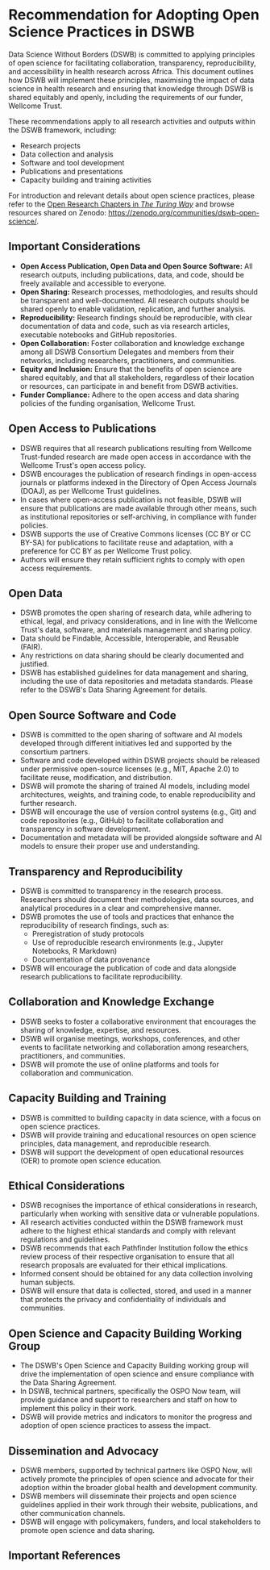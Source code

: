 # Recommendation for Adopting Open Science Practices in DSWB

Data Science Without Borders (DSWB) is committed to applying principles of open science for facilitating collaboration, transparency, reproducibility, and accessibility in health research across Africa. This document outlines how DSWB will implement these principles, maximising the impact of data science in health research and ensuring that knowledge through DSWB is shared equitably and openly, including the requirements of our funder, Wellcome Trust.

These recommendations apply to all research activities and outputs within the DSWB framework, including:

* Research projects
* Data collection and analysis
* Software and tool development
* Publications and presentations
* Capacity building and training activities

For introduction and relevant details about open science practices, please refer to the [Open Research Chapters in _The Turing Way_](https://book.the-turing-way.org/reproducible-research/open) and browse resources shared on Zenodo: https://zenodo.org/communities/dswb-open-science/.

## Important Considerations

* **Open Access Publication, Open Data and Open Source Software:** All research outputs, including publications, data, and code, should be freely available and accessible to everyone.
* **Open Sharing:** Research processes, methodologies, and results should be transparent and well-documented. All research outputs should be shared openly to enable validation, replication, and further analysis.
* **Reproducibility:** Research findings should be reproducible, with clear documentation of data and code, such as via research articles, executable notebooks and GitHub repositories.
* **Open Collaboration:** Foster collaboration and knowledge exchange among all DSWB Consortium Delegates and members from their networks, including researchers, practitioners, and communities.
* **Equity and Inclusion:** Ensure that the benefits of open science are shared equitably, and that all stakeholders, regardless of their location or resources, can participate in and benefit from DSWB activities.
* **Funder Compliance:** Adhere to the open access and data sharing policies of the funding organisation, Wellcome Trust.

## Open Access to Publications

* DSWB requires that all research publications resulting from Wellcome Trust-funded research are made open access in accordance with the Wellcome Trust's open access policy.
* DSWB encourages the publication of research findings in open-access journals or platforms indexed in the Directory of Open Access Journals (DOAJ), as per Wellcome Trust guidelines.
* In cases where open-access publication is not feasible, DSWB will ensure that publications are made available through other means, such as institutional repositories or self-archiving, in compliance with funder policies.
* DSWB supports the use of Creative Commons licenses (CC BY or CC BY-SA) for publications to facilitate reuse and adaptation, with a preference for CC BY as per Wellcome Trust policy.
* Authors will ensure they retain sufficient rights to comply with open access requirements.

## Open Data

* DSWB promotes the open sharing of research data, while adhering to ethical, legal, and privacy considerations, and in line with the Wellcome Trust's data, software, and materials management and sharing policy.
* Data should be Findable, Accessible, Interoperable, and Reusable (FAIR).
* Any restrictions on data sharing should be clearly documented and justified.
* DSWB has established guidelines for data management and sharing, including the use of data repositories and metadata standards. Please refer to the DSWB's Data Sharing Agreement for details.

## Open Source Software and Code

* DSWB is committed to the open sharing of software and AI models developed through different initiatives led and supported by the consortium partners.
* Software and code developed within DSWB projects should be released under permissive open-source licenses (e.g., MIT, Apache 2.0) to facilitate reuse, modification, and distribution.
* DSWB will promote the sharing of trained AI models, including model architectures, weights, and training code, to enable reproducibility and further research.
* DSWB will encourage the use of version control systems (e.g., Git) and code repositories (e.g., GitHub) to facilitate collaboration and transparency in software development.
* Documentation and metadata will be provided alongside software and AI models to ensure their proper use and understanding.

## Transparency and Reproducibility

* DSWB is committed to transparency in the research process. Researchers should document their methodologies, data sources, and analytical procedures in a clear and comprehensive manner.
* DSWB promotes the use of tools and practices that enhance the reproducibility of research findings, such as:
    * Preregistration of study protocols
    * Use of reproducible research environments (e.g., Jupyter Notebooks, R Markdown)
    * Documentation of data provenance
* DSWB will encourage the publication of code and data alongside research publications to facilitate reproducibility.

## Collaboration and Knowledge Exchange

* DSWB seeks to foster a collaborative environment that encourages the sharing of knowledge, expertise, and resources.
* DSWB will organise meetings, workshops, conferences, and other events to facilitate networking and collaboration among researchers, practitioners, and communities.
* DSWB will promote the use of online platforms and tools for collaboration and communication.

## Capacity Building and Training

* DSWB is committed to building capacity in data science, with a focus on open science practices.
* DSWB will provide training and educational resources on open science principles, data management, and reproducible research.
* DSWB will support the development of open educational resources (OER) to promote open science education.

## Ethical Considerations

* DSWB recognises the importance of ethical considerations in research, particularly when working with sensitive data or vulnerable populations.
* All research activities conducted within the DSWB framework must adhere to the highest ethical standards and comply with relevant regulations and guidelines.
* DSWB recommends that each Pathfinder Institution follow the ethics review process of their respective organisation to ensure that all research proposals are evaluated for their ethical implications.
* Informed consent should be obtained for any data collection involving human subjects.
* DSWB will ensure that data is collected, stored, and used in a manner that protects the privacy and confidentiality of individuals and communities.

## Open Science and Capacity Building Working Group

* The DSWB's Open Science and Capacity Building working group will drive the implementation of open science and ensure compliance with the Data Sharing Agreement.
* In DSWB, technical partners, specifically the OSPO Now team, will provide guidance and support to researchers and staff on how to implement this policy in their work.
* DSWB will provide metrics and indicators to monitor the progress and adoption of open science practices to assess the impact.

## Dissemination and Advocacy

* DSWB members, supported by technical partners like OSPO Now, will actively promote the principles of open science and advocate for their adoption within the broader global health and development community.
* DSWB members will disseminate their projects and open science guidelines applied in their work through their website, publications, and other communication channels.
* DSWB will engage with policymakers, funders, and local stakeholders to promote open science and data sharing.

## Important References

<add links and resources>
